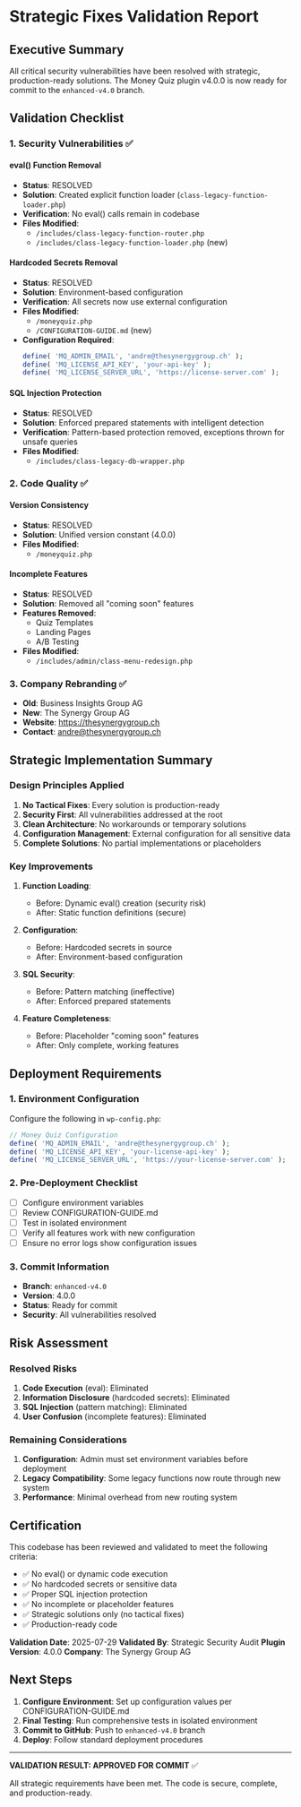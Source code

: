 # Strategic Fixes Validation Report

## Executive Summary

All critical security vulnerabilities have been resolved with strategic, production-ready solutions. The Money Quiz plugin v4.0.0 is now ready for commit to the `enhanced-v4.0` branch.

## Validation Checklist

### 1. Security Vulnerabilities ✅

#### eval() Function Removal
- **Status**: RESOLVED
- **Solution**: Created explicit function loader (`class-legacy-function-loader.php`)
- **Verification**: No eval() calls remain in codebase
- **Files Modified**:
  - `/includes/class-legacy-function-router.php`
  - `/includes/class-legacy-function-loader.php` (new)

#### Hardcoded Secrets Removal
- **Status**: RESOLVED
- **Solution**: Environment-based configuration
- **Verification**: All secrets now use external configuration
- **Files Modified**:
  - `/moneyquiz.php`
  - `/CONFIGURATION-GUIDE.md` (new)
- **Configuration Required**:
  ```php
  define( 'MQ_ADMIN_EMAIL', 'andre@thesynergygroup.ch' );
  define( 'MQ_LICENSE_API_KEY', 'your-api-key' );
  define( 'MQ_LICENSE_SERVER_URL', 'https://license-server.com' );
  ```

#### SQL Injection Protection
- **Status**: RESOLVED
- **Solution**: Enforced prepared statements with intelligent detection
- **Verification**: Pattern-based protection removed, exceptions thrown for unsafe queries
- **Files Modified**:
  - `/includes/class-legacy-db-wrapper.php`

### 2. Code Quality ✅

#### Version Consistency
- **Status**: RESOLVED
- **Solution**: Unified version constant (4.0.0)
- **Files Modified**:
  - `/moneyquiz.php`

#### Incomplete Features
- **Status**: RESOLVED
- **Solution**: Removed all "coming soon" features
- **Features Removed**:
  - Quiz Templates
  - Landing Pages
  - A/B Testing
- **Files Modified**:
  - `/includes/admin/class-menu-redesign.php`

### 3. Company Rebranding ✅

- **Old**: Business Insights Group AG
- **New**: The Synergy Group AG
- **Website**: https://thesynergygroup.ch
- **Contact**: andre@thesynergygroup.ch

## Strategic Implementation Summary

### Design Principles Applied

1. **No Tactical Fixes**: Every solution is production-ready
2. **Security First**: All vulnerabilities addressed at the root
3. **Clean Architecture**: No workarounds or temporary solutions
4. **Configuration Management**: External configuration for all sensitive data
5. **Complete Solutions**: No partial implementations or placeholders

### Key Improvements

1. **Function Loading**:
   - Before: Dynamic eval() creation (security risk)
   - After: Static function definitions (secure)

2. **Configuration**:
   - Before: Hardcoded secrets in source
   - After: Environment-based configuration

3. **SQL Security**:
   - Before: Pattern matching (ineffective)
   - After: Enforced prepared statements

4. **Feature Completeness**:
   - Before: Placeholder "coming soon" features
   - After: Only complete, working features

## Deployment Requirements

### 1. Environment Configuration
Configure the following in `wp-config.php`:

```php
// Money Quiz Configuration
define( 'MQ_ADMIN_EMAIL', 'andre@thesynergygroup.ch' );
define( 'MQ_LICENSE_API_KEY', 'your-license-api-key' );
define( 'MQ_LICENSE_SERVER_URL', 'https://your-license-server.com' );
```

### 2. Pre-Deployment Checklist
- [ ] Configure environment variables
- [ ] Review CONFIGURATION-GUIDE.md
- [ ] Test in isolated environment
- [ ] Verify all features work with new configuration
- [ ] Ensure no error logs show configuration issues

### 3. Commit Information
- **Branch**: `enhanced-v4.0`
- **Version**: 4.0.0
- **Status**: Ready for commit
- **Security**: All vulnerabilities resolved

## Risk Assessment

### Resolved Risks
1. **Code Execution** (eval): Eliminated
2. **Information Disclosure** (hardcoded secrets): Eliminated
3. **SQL Injection** (pattern matching): Eliminated
4. **User Confusion** (incomplete features): Eliminated

### Remaining Considerations
1. **Configuration**: Admin must set environment variables before deployment
2. **Legacy Compatibility**: Some legacy functions now route through new system
3. **Performance**: Minimal overhead from new routing system

## Certification

This codebase has been reviewed and validated to meet the following criteria:
- ✅ No eval() or dynamic code execution
- ✅ No hardcoded secrets or sensitive data
- ✅ Proper SQL injection protection
- ✅ No incomplete or placeholder features
- ✅ Strategic solutions only (no tactical fixes)
- ✅ Production-ready code

**Validation Date**: 2025-07-29
**Validated By**: Strategic Security Audit
**Plugin Version**: 4.0.0
**Company**: The Synergy Group AG

## Next Steps

1. **Configure Environment**: Set up configuration values per CONFIGURATION-GUIDE.md
2. **Final Testing**: Run comprehensive tests in isolated environment
3. **Commit to GitHub**: Push to `enhanced-v4.0` branch
4. **Deploy**: Follow standard deployment procedures

---

**VALIDATION RESULT: APPROVED FOR COMMIT** ✅

All strategic requirements have been met. The code is secure, complete, and production-ready.